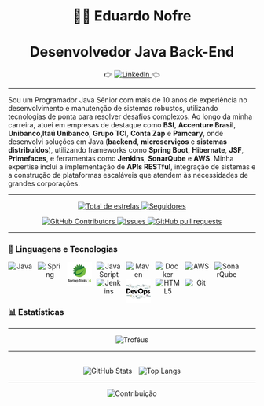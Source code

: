 <h1 align="center">👨🏻 Eduardo Nofre</h1>
<h1 align="center">Desenvolvedor Java Back-End</h1>

<p align="center">
👉 
  <a href="https://www.linkedin.com/in/eduardo-nofre-reis-de-sa-53992458/" target="_blank">  
  <img 
     title="Perfil profissional" 
    src="https://img.shields.io/badge/LinkedIn-blue?style=for-the-badge&logo=linkedin" 
    alt="LinkedIn" 
  />
</a>
    👈
</p>
  
----
  Sou um Programador Java Sênior com mais de 10 anos de experiência no desenvolvimento e manutenção de sistemas robustos, utilizando tecnologias de ponta para resolver desafios complexos. Ao longo da minha carreira, atuei em empresas de destaque como **BSI**, **Accenture Brasil**, **Unibanco**,**Itaú Unibanco**, **Grupo TCI**, **Conta Zap** e **Pamcary**, onde desenvolvi soluções em Java (**backend**, **microserviços** e **sistemas distribuídos**), utilizando frameworks como **Spring Boot**, **Hibernate**, **JSF**, **Primefaces**, e ferramentas como **Jenkins**, **SonarQube** e **AWS**. Minha expertise inclui a implementação de **APIs RESTful**, integração de sistemas e a construção de plataformas escaláveis que atendem às necessidades de grandes corporações.

---

<p align="center">
    <a href="https://github.com/EduardoNofre?tab=repositories&sort=stargazers">
        <img 
            alt="Total de estrelas" 
            title="Total de estrelas GitHub" 
            src="https://custom-icon-badges.demolab.com/github/stars/EduardoNofre?color=55960c&style=for-the-badge&labelColor=488207&logo=star&label=estrelas"
        />
    </a>
    <a href="https://github.com/EduardoNofre?tab=followers">
        <img 
            alt="Seguidores" 
            title="Me siga no GitHub" 
            src="https://custom-icon-badges.demolab.com/github/followers/EduardoNofre?color=236ad3&labelColor=1155ba&style=for-the-badge&logo=github&label=Seguidores&logoColor=white"
        />
    </a>
</p>

<p align="center">
    <a href="https://github.com/EduardoNofre/github-readme-stats/graphs/contributors">
      <img alt="GitHub Contributors" src="https://img.shields.io/github/contributors/EduardoNofre/github-readme-stats" />
    </a>
    <a href="https://github.com/EduardoNofre/github-readme-stats/issues">
      <img alt="Issues" src="https://img.shields.io/github/issues/EduardoNofre/github-readme-stats?color=0088ff" />
    </a>
    <a href="https://github.com/EduardoNofre/github-readme-stats/pulls">
      <img alt="GitHub pull requests" src="https://img.shields.io/github/issues-pr/EduardoNofre/github-readme-stats?color=0088ff" />
    </a>
  </p>
  
---

### 🤖 Linguagens e Tecnologias

<div align="center">
<img 
    align="left" 
    alt="Java"
    title="Java" 
    width="50px" 
    style="padding-right: 10px;" 
    src="https://cdn.jsdelivr.net/gh/devicons/devicon@latest/icons/java/java-original.svg"           
/>
<img 
    align="left" 
    alt="Spring" 
    title="Spring" 
    width="50px" 
    style="padding-right: 10px;" 
    src="https://cdn.jsdelivr.net/gh/devicons/devicon@latest/icons/spring/spring-original-wordmark.svg" 
/>

<img
    align="left"
    alt="Eclipse IDE"
    title="Eclipse IDE"
    width="50px"
    style="padding-right: 10px;"
    src="https://github.com/EduardoNofre/EduardoNofre/blob/main/iconSTS.png"
/>
<img 
    align="left" 
    alt="JavaScript" 
    title="JavaScript"
    width="50px" 
    style="padding-right: 10px;" 
    src="https://cdn.jsdelivr.net/gh/devicons/devicon@latest/icons/javascript/javascript-original.svg" 
/>
<img 
    align="left" 
    alt="Maven" 
    title="Maven" 
    width="50px" 
    style="padding-right: 10px;" 
    src="https://cdn.jsdelivr.net/gh/devicons/devicon@latest/icons/maven/maven-original-wordmark.svg"
/>
<img 
    align="left" 
    alt="Docker" 
    title="Docker" 
    width="50px" 
    style="padding-right: 10px;" 
    src="https://cdn.jsdelivr.net/gh/devicons/devicon@latest/icons/docker/docker-original-wordmark.svg" 
/>
<img 
    align="left" 
    alt="AWS" 
    title="AWS" 
    width="50px" 
    style="padding-right: 10px;" 
    src="https://cdn.jsdelivr.net/gh/devicons/devicon@latest/icons/amazonwebservices/amazonwebservices-plain-wordmark.svg"
  AWS.png
/>
<img
    align="left"
    alt="SonarQube"
    title="SonarQube"
    width="50px"
    style="padding-right: 10px;"
    src="https://cdn.jsdelivr.net/gh/devicons/devicon@latest/icons/sonarqube/sonarqube-original-wordmark.svg"
/>
<img 
    align="left" 
    alt="Jenkins" 
    title="Jenkins" 
    width="50px" 
    style="padding-right: 10px;" 
    src="https://cdn.jsdelivr.net/gh/devicons/devicon@latest/icons/jenkins/jenkins-original.svg" 
/>
<img 
    align="left" 
    alt="devops" 
    title="devops" 
    width="50px" 
    style="padding-right: 10px;" 
    src="https://github.com/EduardoNofre/EduardoNofre/blob/main/devops.png"
/>
<img 
    align="left" 
    alt="HTML5" 
    title="HTML5" 
    width="50px" 
    style="padding-right: 10px;" 
    src="https://cdn.jsdelivr.net/gh/devicons/devicon@latest/icons/html5/html5-original.svg" 
/>
<img 
    align="left" 
    alt="Git" 
    title="Git"
    width="50px" 
    style="padding-right: 10px;" 
    src="https://cdn.jsdelivr.net/gh/devicons/devicon@latest/icons/git/git-original.svg" 
/>
</div>
<br/>
<br/>
<br/>
<br/>

### 📊 Estatísticas

---

<!-- Trophies -->
<div align="center">
  <img 
      alt="Troféus" 
      height="200" 
      src="https://github-profile-trophy.vercel.app/?username=EduardoNofre" 
  />
</div>

---

<br/>

<!-- GitHub Stats + Tecnologias mais usadas centralizados lado a lado -->
<div align="center">
  <img 
    alt="GitHub Stats" 
    height="200" 
    style="padding-right: 10px;" 
    src="https://github-readme-stats.vercel.app/api?username=EduardoNofre&show_icons=true&theme=radical"
  />
  <img 
      alt="Top Langs" 
      height="200" 
      src="https://github-readme-stats.vercel.app/api/top-langs/?username=EduardoNofre&theme=tokyonight&layout=compact&custom_title=Tecnologias&langs_count=9" 
  />
  
  ---
  
</div>
<!-- Gráfico de contribuições centralizado -->
<div align="center">
  <img 
      alt="Contribuição" 
      height="200" 
      width="100%" 
      src="https://github-readme-activity-graph.vercel.app/graph?username=EduardoNofre&theme=react-dark" 
  />
</div>
<br/>


